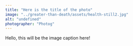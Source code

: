 ```yaml
---
title: "Here is the title of the photo"
image: "../greater-than-death/assets/health-still2.jpg"
alt: "undefined"
photographer: "Photog"
---
```


Hello, this will be the image caption here!